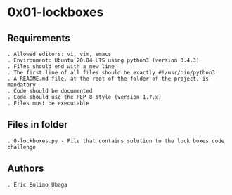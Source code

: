 # 0x01-lockboxes

## Requirements

    . Allowed editors: vi, vim, emacs
    . Environment: Ubuntu 20.04 LTS using python3 (version 3.4.3)
    . Files should end with a new line
    . The first line of all files should be exactly #!/usr/bin/python3
    . A README.md file, at the root of the folder of the project, is mandatory
    . Code should be documented
    . Code should use the PEP 8 style (version 1.7.x)
    . Files must be executable

## Files in folder

    . 0-lockboxes.py - File that contains solution to the lock boxes code
    challenge


## Authors

	. Eric Bulimo Ubaga

